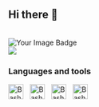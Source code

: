## Hi there 👋
<br />
<img src="https://tryhackme-badges.s3.amazonaws.com/KernelCrusader.png" alt="Your Image Badge" />
<br />
<img src="https://www.codewars.com/users/Reab9/badges/large" />
<br />

### Languages and tools
<img align="left" alt="Bash" width="30px" style="padding-right:10px;" src="https://www.svgrepo.com/show/353478/bash-icon.svg" />
<img align="left" alt="Bash" width="30px" style="padding-right:10px;" src="https://www.svgrepo.com/show/452091/python.svg" />
<img align="left" alt="Bash" width="30px" style="padding-right:10px;" src="https://www.svgrepo.com/show/330767/kalilinux.svg" />
<img align="left" alt="Bash" width="30px" style="padding-right:10px;" src="https://www.svgrepo.com/show/448236/linux.svg" />
<br />
